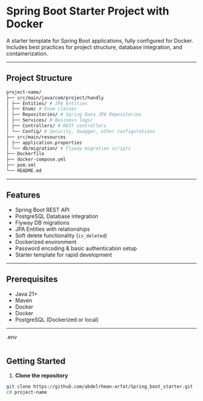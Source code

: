 # Spring Boot Starter Project with Docker

A starter template for Spring Boot applications, fully configured for Docker. Includes best practices for project structure, database integration, and containerization.

---

## Project Structure

```bash
project-name/
├── src/main/java/com/project/handly
│ ├── Entities/ # JPA Entities
│ ├── Enum/ # Enum classes
│ ├── Repositories/ # Spring Data JPA Repositories
│ ├── Services/ # Business logic
│ ├── Controllers/ # REST controllers
│ └── Config/ # Security, Swagger, other configurations
├── src/main/resources
│ ├── application.properties
│ └── db/migration/ # Flyway migration scripts
├── Dockerfile
├── docker-compose.yml
├── pom.xml
└── README.md
```


---

## Features

- Spring Boot REST API  
- PostgreSQL Database integration  
- Flyway DB migrations  
- JPA Entities with relationships  
- Soft delete functionality (`is_deleted`)  
- Dockerized environment  
- Password encoding & basic authentication setup  
- Starter template for rapid development  

---

## Prerequisites

- Java 21+  
- Maven  
- Docker  
- Docker  
- PostgreSQL (Dockerized or local)  

---

.env
```bash

```

## Getting Started

1. **Clone the repository**

```bash
git clone https://github.com/abdelrhman-arfat/Spring_boot_starter.git
cd project-name
```
